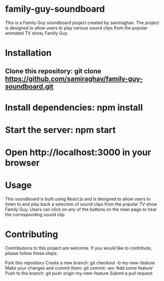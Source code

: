 # family-guy-soundboard


This is a Family Guy soundboard project created by samiraghav. The project is designed to allow users to play various sound clips from the popular animated TV show, Family Guy.


# Installation


##  Clone this repository: git clone https://github.com/samiraghav/family-guy-soundboard.git
# Install dependencies: npm install
# Start the server: npm start
# Open http://localhost:3000 in your browser


# Usage
This soundboard is built using React.js and is designed to allow users to listen to and play back a selection of sound clips from the popular TV show Family Guy. Users can click on any of the buttons on the main page to hear the corresponding sound clip.


# Contributing
Contributions to this project are welcome. If you would like to contribute, please follow these steps:

Fork this repository
Create a new branch: git checkout -b my-new-feature
Make your changes and commit them: git commit -am 'Add some feature'
Push to the branch: git push origin my-new-feature
Submit a pull request

